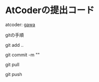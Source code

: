 # AtCoderの提出コード

atcoder: [gawa](https://atcoder.jp/users/gawa)

gitの手順 

git add ..

git commit -m ""

git pull

git push
